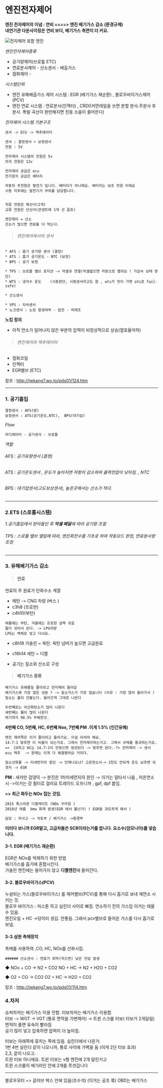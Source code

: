 # 엔진전자제어

**엔진 전자제어의 이념 : 연비 ====> 엔진 배기가스 감소 (환경규제)**    
**내연기관 다운사이징은 연비 보다, 배기가스 측면이 더 커요.**


![전자제어 포함 엔진](https://github.com/lkeonwoo94/Automotive-Engineering/blob/master/%EC%9E%90%EB%8F%99%EC%B0%A8%20%EA%B5%AC%EC%A1%B0%20%EC%9D%B4%EB%A1%A0/%EC%83%A4%EC%8B%9C-%EC%97%94%EC%A7%84/img/%EC%A0%84%EC%9E%90%EC%A0%9C%EC%96%B4.jpg)    

*엔진전자제어종류*
* 공기량제어(쓰로틀 ETC)
* 연료분사제어 - 산소센서 - 배출가스
* 점화제어 - 

*시스템단위*
* 엔진 유해배출가스 제어 시스템 : EGR (배기가스 재순환) , 블로우바이가스제어(PCV)
* 엔진 연료 시스템 : 연료분사(인젝터) , CRDI(커먼레일을 쓰면 분할 분사.주분사 후분사. 폭발 곡선이 완만해지면 진동 소음이 줄어든다)

*전자제어 시스템 기본구조*
``` 
센서 -> ECU -> 액추에이터 

센서 : 결정센서 + 보정센서
전원 : 5V

전자제어 시스템의 전원은 5v
차의 전원은 12v

전자제어 공급은 ecu
전기장치 공급은 배터리

자동차 주전원은 발전기 입니다. 배터리가 아니에요. 배터리는 보조 전원 이에요
시동 이후에는 발전기가 부하를 담당합니다.


직류 전원은 복선식(2개)
교류 전원은 단선식(콘센트에 1개 선 꼽죠)
```

```
엔진제어 = 산소
산소가 많으면 연료를 더 먹는다.
```

> ###### *엔진제어에서의 센서*
```
* AFS : 흡기 공기량 센서 (결정)
* ATS : 흡기 공기온도 - NTC (보정)
* BPS : 공기 보정    
```
```
* TPS : 쓰로틀 밸브 포지션 -> 악셀과 연결(악셀밟으면 자동으로 열려요 ! 가감속 상태 판단)
* WTS : 냉각수 온도    (시동판단, 시동센서라고도 함 , wts가 맛이 가면 ats로 fail-safe)
```
```
* 산소센서      
```
```
* VPS : 차속센서
* 노크센서 : 노킹 발생여부 - 압전 - 피에조      
```
**노킹 정의**
* 아직 연소가 일어나지 않은 부분의 압력이 비정상적으로 상승(열효율저하)

> ###### *엔진제어의 액추에이터*
* 점화코일
* 인젝터
* EGR밸브 (ETC)

참조 : http://jwkang7.wo.to/pds01/124.htm

---

### 1. 공기흡입
```
결정센서 : AFS(량)
보정센서 : ATS(공기온도,NTC),  BPS(대기압)
```

*Flow*
```
라디에이터 - 공기센서 - 쓰로틀
```

*역할*
###### AFS : 공기유량센서 (결정)
###### ATS : 공기온도센서 ,  온도가 높아지면 저항이 감소하여 출력전압이 낮아짐. , NTC
###### BPS : 대기압센서(고도보상센서), 높은곳에서는 산소가 적다.    
---
### 2.ETS (스로틀시스템)

*1.공기흡입에서 받아들인 후 **악셀 페달**에 따라 공기량 조절*
###### TPS : 스로틀 밸브 열림에 따라, 엔진회전수를 기초로 하여 작동모드 판정, 연료분사량 조정

---

### 3. 유해배기가스 감소
> #### 연료
     
연료의 주 원료가 탄화수소 계열     

* 메탄 -> CNG 차량 (버스 ) 
* c3h8 (프로판)
* c4h10(부탄)
```
여름에는 부탄, 겨울에는 프로판 살짝 섞음
둘다 섞어서 쓴다. -> LPG차량
LPG는 액체로 넣고 다녀요.
```
* c8h18 가솔린 = 옥탄. 옥탄 넘버가 높으면 고급원료
* c16h14 세탄 = 디젤    

* 공기는 질소와 산소로 구성      

> #### 배기가스 종류      

    배기가스 유해물질 줄이려고 전자제어 들어감      
    배기가스에 가장 많은 성분 ? -> 질소가스가 가장 많습니다 (이유 : 가장 많이 들어가서 )      
    질소는 불이 안붙는다. 들어간게 그대로 나온다       

    두번째로는 이산화탄소가 많이 나온다      
    세번째는 물이 많이 나온다      
    여기까지 98.5% 무해한것.      


 **4번째 CO, 5번째, HC, 6번째 Nox, 7번째 PM .이게 1.5% (인간유해)**    
 
    엔진 제어쪽은 이거 줄이려고 들어가요. 이걸 아셔야 해요.     
    14.7:1 맞추면 이 비율이 되는거죠. 그래서 전자제어하는거고. 그래서 규제를 통과하는거죠.        
    =>  CO하고 HC는 14.7:1이 안맞으면 생성된다 -> 맞추면 된다.-?> 전자제어 -> 센서  ecu 액추  -> 현재는 이게 다 해결됐어요 거의다.     

    질소산화물 -> 미세먼지의 원인 -> 언제나오냐? 고온연소시-> 2천도 안되게 온도 낮추면 되겟지 -> EGR      

**PM** : 새카만 검댕이 -> 분진은 1차미세먼지의 원인 -> 이거는 덜타서 나옴 , 저온연소시 ->이거는 걍 필터로 걸러요 트레이드 오프니까 ,  gpf, dpf 붙임.      

**=> 최근 화두는  NOx 잡는 것임.**

    2015 폭스바겐 디젤게이트 (NOx 구라침 )      
    2018년 여름  bmw 화재 발생(EGR 에서 불난거) ( EGR을 과도하게 해서 )     
              
    담당 : 차사고 -> 국토부 / 배기가스 ->환경부      

**이러다 보니까 EGR말고, 고급차들은 SCR이라는거를 씁니다. 요소수(암모니아)를 넣습니다.**      



#### 3-1. EGR (배기가스 재순환)    

EGR은 NOx를 억제하기 위한 방법        
배기가스를 흡기에 혼합시킨다.      
가솔린 엔진에는 들어가지 않고 **디젤엔진**에 들어간다.       
  
#### 3-2. 블로우바이가스(PCV)    

누설되는 가스(블로우바이가스) 를 제어밸브(PCV)를 통해 다시 흡기로 보내 재연소 시키는 것.            
블로우 바이가스 : 피스톤 하고 실린더 사이로 빠짐. 연소하기 전의 가스임 이거는 태울 수 있음.            
엔진오일 + HC ->덩어리 생김. 안좋음. 그래서 pcv밸브로 들어온 가스를 다시 흡기로 보냄.      



#### 3-3.삼원 촉매장치    

촉매를 사용하여 ,CO, HC, NOx를 산화시킴.       
```
###### 산소센서 : 연료가 희박(적으면) 낮은 전압 발생
```
  ◆ NOx + CO  →  N2 + CO2     NO + HC  →  N2 + H2O + CO2

  ◆  O2   + CO  →  CO2          O2  + HC  →  H2O + CO2
  
  
참조 : http://jwkang7.wo.to/pds01/114.htm


### 4.차저

슈퍼차저는 배기가스 이용 안함.  터보차저는 배기가스 이용함.      
터보 -> WGT -> VGT (통로 면적을 가변제어) -> 트윈 스크롤 터보( 터보가 2개달림)      
면적이 줄면 유속이 빨라짐      
공기 많이 넣고 압축하면 압력이 더 높아짐.      

터보는 아래쪽에 뭉치는 쪽에 있음. 실린더에서 나온거.      
1번 4번 실린더 같이 나오니까, 통로 사이에 가벽을 둠 (이게 2단 터보 효과)      
2,3, 같이 나오고.      
트윈 터보 아니에요. 트윈 터보는 v형 엔진에 2개 달린거고      
트윈 스크롤이 배기라인 안에 2개를 쪼갠겁니다      


---
블로우모터 => 글러브 박스 안에 있음(조수석) (이거는 공조 쪾)
OBD는 배기가스 

